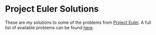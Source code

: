 Project Euler Solutions
=======================

These are my solutions to some of the problems from [Project Euler](http://projecteuler.net/).
A full list of available problems can be found [here](http://projecteuler.net/problems).
